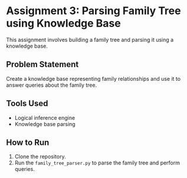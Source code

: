 # Assignment 3: Parsing Family Tree using Knowledge Base

This assignment involves building a family tree and parsing it using a knowledge base.

## Problem Statement
Create a knowledge base representing family relationships and use it to answer queries about the family tree.

## Tools Used
- Logical inference engine
- Knowledge base parsing

## How to Run
1. Clone the repository.
2. Run the `family_tree_parser.py` to parse the family tree and perform queries.
